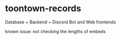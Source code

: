 # toontown-records
Database + Backend + Discord Bot and Web frontends

known issue: not checking the lengths of embeds